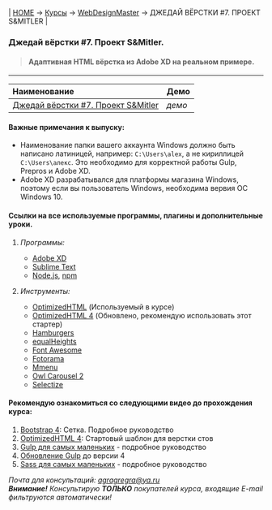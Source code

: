 | [HOME](https://github.com/vik-vavilikhin/vik-vavilikhin.github.io) 
&rarr; [Курсы](https://github.com/vik-vavilikhin/Courses) &rarr; [WebDesignMaster](https://github.com/vik-vavilikhin/Courses/tree/master/WebDesignMaster) &rarr; ДЖЕДАЙ ВЁРСТКИ #7. ПРОЕКТ S&MITLER |

### **Джедай вёрстки #7. Проект S&Mitler.**
>#### Адаптивная HTML вёрстка из Adobe XD на реальном примере.
-------------------------------------------------------------------------------
|                      Наименование                                    | Демо |
|:---------------------------------------------------------------------|:-----|
|[Джедай вёрстки #7. Проект S&Mitler](https://www.youtube.com/watch?v=vWfRHtxy81Q&index=17&list=PLyf8LgkO_8q_-ELwz9tlMX8R5gMSRWNto)        |_демо_|

#### Важные примечания к выпуску:
- Наименование папки вашего аккаунта Windows должно быть написано латиницей, например: `C:\Users\alex`, а не кириллицей `C:\Users\алекс`. Это необходимо для корректной работы Gulp, Prepros и Adobe XD.  
- Adobe XD разрабатывался для платформы магазина Windows, поэтому если вы пользователь Windows, необходима вервия ОС Windows 10.

#### Ссылки на все используемые программы, плагины и дополнительные уроки.
1. *Программы:*
    - [Adobe XD](http://www.adobe.com/ru/products/experience-design.html)
    - [Sublime Text](https://www.sublimetext.com/)
    - [Node.js](https://nodejs.org/en/), [npm](https://www.npmjs.com/)
  
1. *Инструменты:*
    - [OptimizedHTML](https://github.com/agragregra/optimizedhtml-start-template) (Используемый в курсе)
    - [OptimizedHTML 4](https://github.com/agragregra/OptimizedHTML-4) (Обновлено, рекомендую использовать этот стартер)
    - [Hamburgers](https://jonsuh.com/hamburgers/)
    - [equalHeights](https://github.com/mattbanks/jQuery.equalHeights)
    - [Font Awesome](http://fontawesome.io/)
    - [Fotorama](http://fotorama.io/)
    - [Mmenu](http://mmenu.frebsite.nl/)
    - [Owl Carousel 2](https://owlcarousel2.github.io/OwlCarousel2/)
    - [Selectize](https://selectize.github.io/selectize.js/)

#### Рекомендую ознакомиться со следующими видео до прохождения курса:
  1. [Bootstrap 4](https://youtu.be/2JMMnNOhDoc): Сетка. Подробное руководство
  1. [OptimizedHTML 4](https://youtu.be/lOXz0ZYuTqI): Стартовый шаблон для верстки стов
  1. [Gulp для самых маленьких](https://youtu.be/vW51JUVT66w) - подробное руководство
  1. [Обновление Gulp](https://youtu.be/kesyrCZE1bA) до версии 4
  1. [Sass для самых маленьких](https://youtu.be/H4cG4tbc-xQ) - подробное руководство

*Почта для консультаций: [agragregra@ya.ru](mailto:agragregra@ya.ru)*  
***Внимание!** Консультирую **ТОЛЬКО** покупателей курса, входящие E-mail фильтруются автоматически!*
